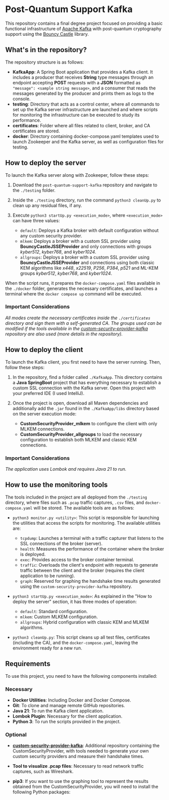 # Post-Quantum Support Kafka

This repository contains a final degree project focused on providing a basic functional infrastructure of [Apache Kafka](https://kafka.apache.org/) with post-quantum cryptography support using the [Bouncy Castle](https://www.bouncycastle.org/) library.

## What's in the repository?

The repository structure is as follows:

- **KafkaApp**: A Spring Boot application that provides a Kafka client. It includes a producer that receives **String** type messages through an endpoint accepting **POST** requests with a **JSON** formatted as `"message": <sample string message>`, and a consumer that reads the messages generated by the producer and prints them as logs to the console.
- **testing**: Directory that acts as a control center, where all commands to set up the Kafka server infrastructure are launched and where scripts for monitoring the infrastructure can be executed to study its performance.
- **certificates**: Folder where all files related to client, broker, and CA certificates are stored.
- **docker**: Directory containing docker-compose.yaml templates used to launch Zookeeper and the Kafka server, as well as configuration files for testing.

## How to deploy the server

To launch the Kafka server along with Zookeeper, follow these steps:

1. Download the `post-quantum-support-kafka` repository and navigate to the `./testing` folder.

2. Inside the `./testing` directory, run the command `python3 cleanUp.py` to clean up any residual files, if any.

3. Execute `python3 startUp.py <execution_mode>`, where `<execution_mode>` can have three values:

    - `default`: Deploys a Kafka broker with default configuration without any custom security provider.
    - `mlkem`: Deploys a broker with a custom SSL provider using **BouncyCastleJSSEProvider** and only connections with groups _kyber512_, _kyber768_, and _kyber1024_.
    - `allgroups`: Deploys a broker with a custom SSL provider using **BouncyCastleJSSEProvider** and connections using both classic KEM algorithms like _x448_, _x22519_, _P256_, _P384_, _p521_ and ML-KEM groups _kyber512_, _kyber768_, and _kyber1024_.

When the script runs, it prepares the `docker-compose.yaml` files available in the `./docker` folder, generates the necessary certificates, and launches a terminal where the `docker compose up` command will be executed.

### Important Considerations

_All modes create the necessary certificates inside the `./certificates` directory and sign them with a self-generated CA. The groups used can be modified if the tools available in the [custom-security-provider-kafka](https://github.com/Ithakua/custom-security-provider-kafka) repository are also used (more details in the repository)._

## How to deploy the client

To launch the Kafka client, you first need to have the server running. Then, follow these steps:

1. In the repository, find a folder called `./KafkaApp`. This directory contains a **Java SpringBoot** project that has everything necessary to establish a custom SSL connection with the Kafka server. Open this project with your preferred IDE (I used IntelliJ).

2. Once the project is open, download all Maven dependencies and additionally add the `.jar` found in the `./KafkaApp/libs` directory based on the server execution mode:
    - **CustomSecurityProvider_mlkem** to configure the client with only MLKEM connections.
    - **CustomSecurityProvider_allgroups** to load the necessary configuration to establish both MLKEM and classic KEM connections.

### Important Considerations

_The application uses Lombok and requires Java 21 to run._

## How to use the monitoring tools

The tools included in the project are all deployed from the `./testing` directory, where files such as `.pcap` traffic captures, `.csv` files, and `docker-compose.yaml` will be stored. The available tools are as follows:

- `python3 monitor.py <utility>`: This script is responsible for launching the utilities that access the scripts for monitoring. The available utilities are:
    - `tcpdump`: Launches a terminal with a traffic capturer that listens to the SSL connections of the broker (server).
    - `health`: Measures the performance of the container where the broker is deployed.
    - `exec`: Provides access to the broker container terminal.
    - `traffic`: Overloads the client's endpoint with requests to generate traffic between the client and the broker (requires the client application to be running).
    - `graph`: Reserved for graphing the handshake time results generated using the `custom-security-provider-kafka` repository.

- `python3 startUp.py <execution_mode>`: As explained in the "How to deploy the server" section, it has three modes of operation:
    - `default`: Standard configuration.
    - `mlkem`: Custom MLKEM configuration.
    - `allgroups`: Hybrid configuration with classic KEM and MLKEM algorithms.

- `python3 cleanUp.py`: This script cleans up all test files, certificates (including the CA), and the `docker-compose.yaml`, leaving the environment ready for a new run.

## Requirements

To use this project, you need to have the following components installed:

### Necessary

- **Docker Utilities**: Including Docker and Docker Compose.
- **Git**: To clone and manage remote GitHub repositories.
- **Java 21**: To run the Kafka client application.
- **Lombok Plugin**: Necessary for the client application.
- **Python 3**: To run the scripts provided in the project.

### Optional

- **[custom-security-provider-kafka](https://github.com/Ithakua/custom-security-provider-kafka)**: Additional repository containing the CustomSecurityProvider, with tools needed to generate your own custom security providers and measure their handshake times.

- **Tool to visualize .pcap files**: Necessary to read network traffic captures, such as Wireshark.

- **pip3**: If you want to use the graphing tool to represent the results obtained from the CustomSecurityProvider, you will need to install the following Python packages:
